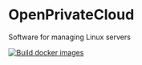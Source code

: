 # OpenPrivateCloud
Software for managing Linux servers

[![Build docker images](https://github.com/aczwink/OpenPrivateCloud/actions/workflows/docker-image.yml/badge.svg)](https://github.com/aczwink/OpenPrivateCloud/actions/workflows/docker-image.yml)
